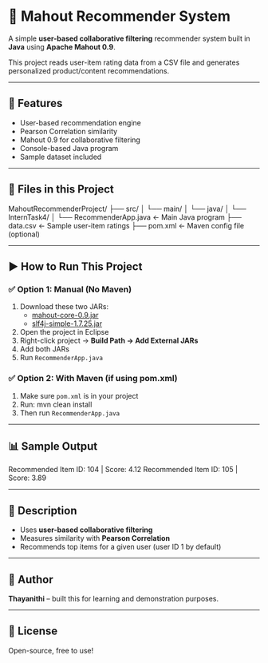 # 🧠 Mahout Recommender System

A simple **user-based collaborative filtering** recommender system built in **Java** using **Apache Mahout 0.9**.

This project reads user-item rating data from a CSV file and generates personalized product/content recommendations.

---

## 📌 Features

- User-based recommendation engine
- Pearson Correlation similarity
- Mahout 0.9 for collaborative filtering
- Console-based Java program
- Sample dataset included

---

## 📁 Files in this Project

MahoutRecommenderProject/ ├── src/ │ └── main/ │ └── java/ │ └── InternTask4/ │ └── RecommenderApp.java ← Main Java program ├── data.csv ← Sample user-item ratings ├── pom.xml ← Maven config file (optional)

---

## ▶️ How to Run This Project

### ✅ Option 1: Manual (No Maven)
1. Download these two JARs:
   - [mahout-core-0.9.jar](https://repo1.maven.org/maven2/org/apache/mahout/mahout-core/0.9/)
   - [slf4j-simple-1.7.25.jar](https://repo1.maven.org/maven2/org/slf4j/slf4j-simple/1.7.25/)
2. Open the project in Eclipse
3. Right-click project → **Build Path → Add External JARs**
4. Add both JARs
5. Run `RecommenderApp.java`

### ✅ Option 2: With Maven (if using pom.xml)
1. Make sure `pom.xml` is in your project
2. Run: mvn clean install
3. Then run `RecommenderApp.java`

---

## 📊 Sample Output

Recommended Item ID: 104 | Score: 4.12 Recommended Item ID: 105 | Score: 3.89

---

## 📝 Description

- Uses **user-based collaborative filtering**
- Measures similarity with **Pearson Correlation**
- Recommends top items for a given user (user ID 1 by default)

---

## 📧 Author

**Thayanithi** – built this for learning and demonstration purposes.

---

## 📃 License

Open-source, free to use!
